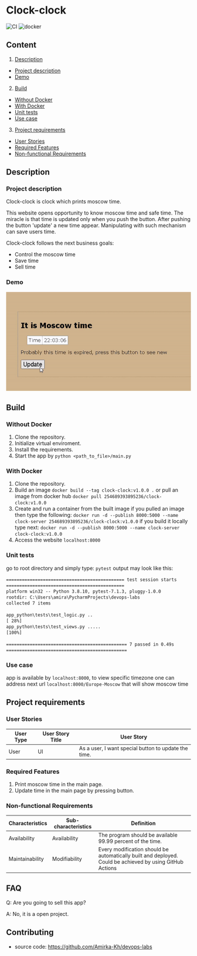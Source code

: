 Clock-clock
=======================

![CI](https://github.com/Amirka-Kh/devops-labs/actions/workflows/build.yml/badge.svg?style=for-the-badge)
![docker](https://github.com/Amirka-Kh/devops-labs/actions/workflows/lint.yml/badge.svg?style=for-the-badge)

## Content
1. [Description](#description)
* [Project description](#project-description)
* [Demo](#demo)
2. [Build](#build)
* [Without Docker](#without-docker)
* [With Docker](#with-docker)
* [Unit tests](#unit-tests)
* [Use case](#use-case)
3. [Project requirements](#project-requirements)
* [User Stories](#user-stories)
* [Required Features](#required-features)
* [Non-functional Requirements](#non-functional-requirements)

## Description
### Project description
Clock-clock is clock which prints moscow time.

This website opens opportunity to know moscow time and safe time. The miracle is that time is updated only when 
you push the button. After pushing the button 'update' a new time appear. Manipulating with such
mechanism can save users time.

Clock-clock follows the next business goals:
- Control the moscow time
- Save time 
- Sell time

### Demo
![](https://github.com/Amirka-Kh/devops-labs/blob/lab1/demo.gif)

## Build
### Without Docker
1. Clone the repository.
2. Initialize virtual enviroment.
3. Install the requirements.
4. Start the app by `python <path_to_file>/main.py`
### With Docker
1. Clone the repository.
2. Build an image `docker build --tag clock-clock:v1.0.0 .`
or pull an image from docker hub `docker pull 254689393895236/clock-clock:v1.0.0`
3. Create and run a container from the built image
if you pulled an image then type the following:
`docker run -d --publish 8000:5000 --name clock-server 254689393895236/clock-clock:v1.0.0`
if you build it locally type next:
`docker run -d --publish 8000:5000 --name clock-server clock-clock:v1.0.0`
4. Access the website `localhost:8000`
### Unit tests
go to root directory and simply type:
`pytest` 
output may look like this:
```
============================================= test session starts =============================================
platform win32 -- Python 3.8.10, pytest-7.1.3, pluggy-1.0.0
rootdir: C:\Users\amira\PycharmProjects\devops-labs
collected 7 items

app_python\tests\test_logic.py ..                                                                        [ 28%]
app_python\tests\test_views.py .....                                                                     [100%]

============================================== 7 passed in 0.49s ============================================== 
```
### Use case
app is available by `localhost:8000`, to view specific timezone one can
address next url `localhost:8000/Europe-Moscow` that will show moscow time

## Project requirements
### User Stories
| User Type           | User Story Title | User Story                                                                                                                         |
|---------------------|------------------|------------------------------------------------------------------------------------------------------------------------------------|
| User                | UI               | As a user, I want special button to update the time.                                                                               |

### Required Features
1. Print moscow time in the main page.
2. Update time in the main page by pressing button.

### Non-functional Requirements
| Characteristics | Sub-characteristics | Definition                                                                                               |
|-----------------|---------------------|----------------------------------------------------------------------------------------------------------|
| Availability    | Availability        | The program should be available 99.99 percent of the time.                                               |
| Maintainability | Modifiability       | Every modification should be automatically built and deployed. Could be achieved by using GitHub Actions |

FAQ
---

Q: Are you going to sell this app?

A: No, it is a open project.

Contributing
------------

* source code: https://github.com/Amirka-Kh/devops-labs
